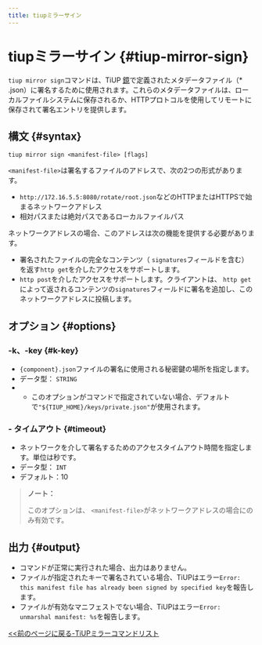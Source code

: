 ```yaml
---
title: tiupミラーサイン
---
```


# tiupミラーサイン {#tiup-mirror-sign}

`tiup mirror sign`コマンドは、TiUP [鏡](/tiup/tiup-mirror-reference.md)で定義されたメタデータファイル（* .json）に署名するために使用されます。これらのメタデータファイルは、ローカルファイルシステムに保存されるか、HTTPプロトコルを使用してリモートに保存されて署名エントリを提供します。

## 構文 {#syntax}

```shell
tiup mirror sign <manifest-file> [flags]
```

`<manifest-file>`は署名するファイルのアドレスで、次の2つの形式があります。

-   `http://172.16.5.5:8080/rotate/root.json`などのHTTPまたはHTTPSで始まるネットワークアドレス
-   相対パスまたは絶対パスであるローカルファイルパス

ネットワークアドレスの場合、このアドレスは次の機能を提供する必要があります。

-   署名されたファイルの完全なコンテンツ（ `signatures`フィールドを含む）を返す`http get`を介したアクセスをサポートします。
-   `http post`を介したアクセスをサポートします。クライアントは、 `http get`によって返されるコンテンツの`signatures`フィールドに署名を追加し、このネットワークアドレスに投稿します。

## オプション {#options}

### -k、-key {#k-key}

-   `{component}.json`ファイルの署名に使用される秘密鍵の場所を指定します。
-   データ型： `STRING`
-   -   このオプションがコマンドで指定されていない場合、デフォルトで`"${TIUP_HOME}/keys/private.json"`が使用されます。

### - タイムアウト {#timeout}

-   ネットワークを介して署名するためのアクセスタイムアウト時間を指定します。単位は秒です。
-   データ型： `INT`
-   デフォルト：10

> **ノート：**
>
> このオプションは、 `<manifest-file>`がネットワークアドレスの場合にのみ有効です。

## 出力 {#output}

-   コマンドが正常に実行された場合、出力はありません。
-   ファイルが指定されたキーで署名されている場合、TiUPはエラー`Error: this manifest file has already been signed by specified key`を報告します。
-   ファイルが有効なマニフェストでない場合、TiUPはエラー`Error: unmarshal manifest: %s`を報告します。

[&lt;&lt;前のページに戻る-TiUPミラーコマンドリスト](/tiup/tiup-command-mirror.md#command-list)
